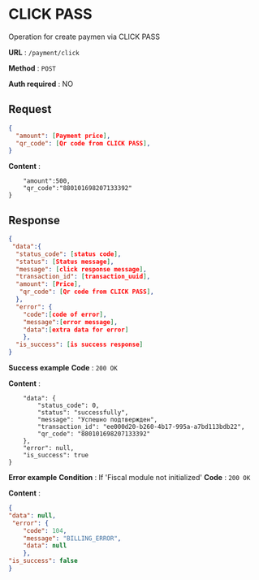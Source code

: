 # CLICK PASS

Operation for create paymen via CLICK PASS

**URL** : `/payment/click`

**Method** : `POST`

**Auth required** : NO
## Request 
```json
{
  "amount": [Payment price],
  "qr_code": [Qr code from CLICK PASS],
}
```
**Content** :
```{
	"amount":500,
	"qr_code":"880101698207133392"
}
```

## Response

```json
{
 "data":{
  "status_code": [status code], 
  "status": [Status message],
  "message": [click response message],
  "transaction_id": [transaction_uuid],
  "amount": [Price],
   "qr_code": [Qr code from CLICK PASS],
  },
  "error": {
    "code":[code of error],
    "message":[error message],
    "data":[extra data for error]
    },
  "is_success": [is success response] 
}
```

**Success example**
**Code** : `200 OK`

**Content** :
```{
    "data": {
        "status_code": 0,
        "status": "successfully",
        "message": "Успешно подтвержден",
        "transaction_id": "ee000d20-b260-4b17-995a-a7bd113bdb22",
        "qr_code": "880101698207133392"
    },
    "error": null,
    "is_success": true
}
```
**Error example**
**Condition** : If 'Fiscal module not initialized'
**Code** : `200 OK`

**Content** :
```json
{
"data": null,
 "error": {
    "code": 104,
    "message": "BILLING_ERROR",
    "data": null
    },
"is_success": false 
}
```
